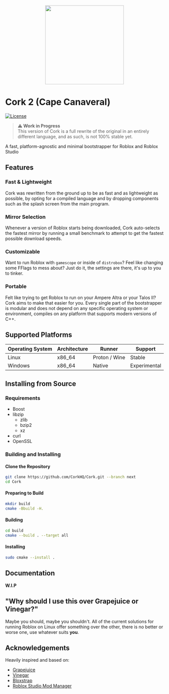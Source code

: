 <p align="center">
    <br/>
    <img src="https://github.com/Bugadinho/Cork/raw/master/resources/cork.svg" height="250"/>
    <br/>
    <h1>Cork 2 (Cape Canaveral)</h1>
<p>

[![License](https://img.shields.io/github/license/Bugadinho/Cork)](https://github.com/Bugadinho/Cork/blob/next/LICENSE)

> **⚠️ Work in Progress**<br>
> This version of Cork is a full rewrite of the original in an entirely different language, and as such, is not 100% stable yet.

A fast, platform-agnostic and minimal bootstrapper for Roblox and Roblox Studio

## Features
### Fast & Lightweight
Cork was rewritten from the ground up to be as fast and as lightweight as possible, by opting for a compiled language and by dropping components such as the splash screen from the main program.
### Mirror Selection
Whenever a version of Roblox starts being downloaded, Cork auto-selects the fastest mirror by running a small benchmark to attempt to get the fastest possible download speeds.
### Customizable
Want to run Roblox with `gamescope` or inside of `distrobox`? Feel like changing some FFlags to mess about? Just do it, the settings are there, it's up to you to tinker.
### Portable
Felt like trying to get Roblox to run on your Ampere Altra or your Talos II? Cork aims to make that easier for you. Every single part of the bootstrapper is modular and does not depend on any specific operating system or environment, compiles on any platform that supports modern versions of C++.

## Supported Platforms
| Operating System | Architecture | Runner | Support |
| --- | --- | --- | --- |
| Linux | x86_64 | Proton / Wine | Stable |
| Windows | x86_64 | Native | Experimental |

## Installing from Source
### Requirements
- Boost
- libzip
    - zlib
    - bzip2
    - xz
- curl
- OpenSSL

### Building and Installing
#### Clone the Repository
```bash
git clone https://github.com/CorkHQ/Cork.git --branch next
cd Cork
```

#### Preparing to Build
```bash
mkdir build
cmake -Bbuild -H.
```

#### Building
```bash
cd build
cmake --build . --target all
```

#### Installing
```bash
sudo cmake --install .
```

## Documentation
**W.I.P**

## "Why should I use this over Grapejuice or Vinegar?"
Maybe you should, maybe you shouldn't. All of the current solutions for running Roblox on Linux offer something over the other, there is no better or worse one, use whatever suits **you**.

## Acknowledgements
Heavily inspired and based on:
* [Grapejuice](https://gitlab.com/brinkervii/grapejuice)
* [Vinegar](https://github.com/vinegarhq/vinegar)
* [Bloxstrap](https://github.com/pizzaboxer/bloxstrap)
* [Roblox Studio Mod Manager](https://github.com/MaximumADHD/Roblox-Studio-Mod-Manager)